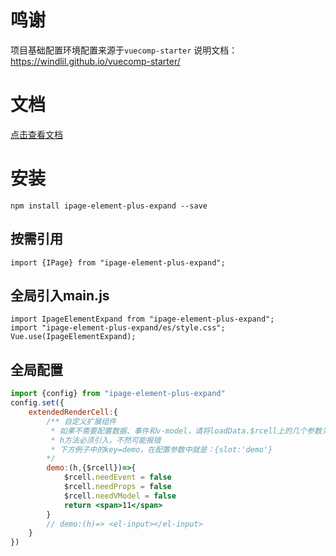 # 

# 鸣谢
项目基础配置环境配置来源于`vuecomp-starter`
说明文档：https://windlil.github.io/vuecomp-starter/


# 文档
[点击查看文档](https://pcloth.github.io/ipage-element-plus-expand/#/zh-CN/docs/quickstart)

# 安装
```
npm install ipage-element-plus-expand --save
```


## 按需引用
```
import {IPage} from "ipage-element-plus-expand";
```

## 全局引入main.js
```
import IpageElementExpand from "ipage-element-plus-expand";
import "ipage-element-plus-expand/es/style.css";
Vue.use(IpageElementExpand);
```

## 全局配置
```jsx
import {config} from "ipage-element-plus-expand"
config.set({
    extendedRenderCell:{
        /** 自定义扩展组件
         * 如果不需要配置数据、事件和v-model，请将loadData.$rcell上的几个参数关闭 
         * h方法必须引入，不然可能报错
         * 下方例子中的key=demo，在配置参数中就是：{slot:'demo'}
        */
        demo:(h,{$rcell})=>{
            $rcell.needEvent = false
            $rcell.needProps = false
            $rcell.needVModel = false
            return <span>11</span>
        }
        // demo:(h)=> <el-input></el-input>
    }
})
```
